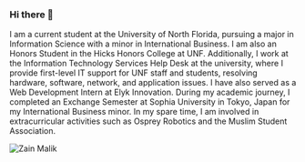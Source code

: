 ### Hi there 👋
I am a current student at the University of North Florida, pursuing a major in Information Science with a minor in International Business. I am also an Honors Student in the Hicks Honors College at UNF. Additionally, I work at the Information Technology Services Help Desk at the university, where I provide first-level IT support for UNF staff and students, resolving hardware, software, network, and application issues. I have also served as a Web Development Intern at Elyk Innovation. During my academic journey, I completed an Exchange Semester at Sophia University in Tokyo, Japan for my International Business minor. In my spare time, I am involved in extracurricular activities such as Osprey Robotics and the Muslim Student Association.

![Zain Malik](https://user-images.githubusercontent.com/66034863/160744926-406ce7eb-e587-4999-b800-167ff862fc1b.png)

<!--
**zain0329/zain0329** is a ✨ _special_ ✨ repository because its `README.md` (this file) appears on your GitHub profile.

Here are some ideas to get you started:

- 🔭 I’m currently working on ...
- 🌱 I’m currently learning ...

- 👯 I’m looking to collaborate on ...
- 🤔 I’m looking for help with ...
- 💬 Ask me about ...
- 📫 How to reach me: ...
- 😄 Pronouns: ...
- ⚡ Fun fact: ...
-->

